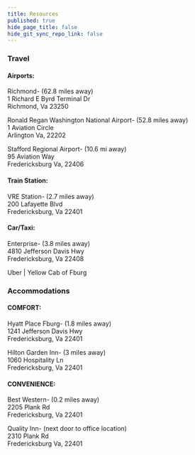 ```yaml
---
title: Resources
published: true
hide_page_title: false
hide_git_sync_repo_link: false
---
```


### Travel

#### Airports:
Richmond- (62.8 miles away)  
1 Richard E Byrd Terminal Dr  
Richmond, Va 23250  

Ronald Regan Washington National Airport- (52.8 miles away)  
1 Aviation Circle  
Arlington Va, 22202  

Stafford Regional Airport- (10.6 mi away)  
95 Aviation Way  
Fredericksburg Va, 22406  

#### Train Station:
VRE Station- (2.7 miles away)  
200 Lafayette Blvd  
Fredericksburg, Va 22401  

#### Car/Taxi:
Enterprise- (3.8 miles away)  
4810 Jefferson Davis Hwy  
Fredericksburg, Va 22408  

Uber | Yellow Cab of Fburg  

### Accommodations

#### COMFORT:
Hyatt Place Fburg- (1.8 miles away)  
1241 Jefferson Davis Hwy  
Fredericksburg, Va 22401  

Hilton Garden Inn- (3 miles away)  
1060 Hospitality Ln  
Fredericksburg, Va 22401  

#### CONVENIENCE: 
Best Western- (0.2 miles away)  
2205 Plank Rd  
Fredericksburg, Va 22401  

Quality Inn- (next door to office location)  
2310 Plank Rd  
Fredericksburg Va, 22401  